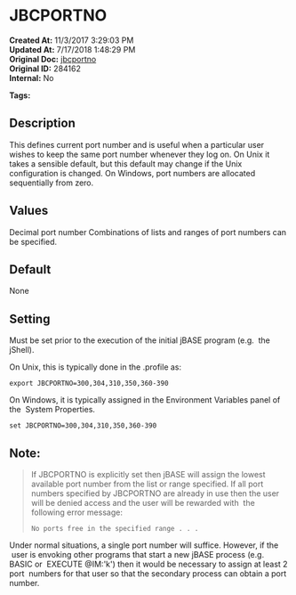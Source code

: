 # JBCPORTNO

**Created At:** 11/3/2017 3:29:03 PM  
**Updated At:** 7/17/2018 1:48:29 PM  
**Original Doc:** [jbcportno](https://docs.jbase.com/41717-environment-variables/jbcportno)  
**Original ID:** 284162  
**Internal:** No  

**Tags:**
<badge text='environment variables' vertical='middle' />
<badge text='ports' vertical='middle' />

## Description

This defines current port number and is useful when a particular user wishes to keep the same port number whenever they log on. On Unix it takes a sensible default, but this default may change if the Unix configuration is changed. On Windows, port numbers are allocated sequentially from zero.



## Values

Decimal port number
Combinations of lists and ranges of port numbers can be specified.



## Default

None



## Setting

Must be set prior to the execution of the initial jBASE program (e.g.  the jShell).

On Unix, this is typically done in the .profile as:

```
export JBCPORTNO=300,304,310,350,360-390
```



On Windows, it is typically assigned in the Environment Variables panel of the  System Properties.

```
set JBCPORTNO=300,304,310,350,360-390 
```



## Note:


> If JBCPORTNO is explicitly set then jBASE will assign the lowest available port number from the list or range specified. If all port numbers specified by JBCPORTNO are already in use then the user will be denied access and the user will be rewarded with  the following error message:
> 
> ```
> No ports free in the specified range . . .
> ```


Under normal situations, a single port number will suffice. However, if the  user is envoking other programs that start a new jBASE process (e.g. BASIC or  EXECUTE @IM:'k') then it would be necessary to assign at least 2 port  numbers for that user so that the secondary process can obtain a port number.
